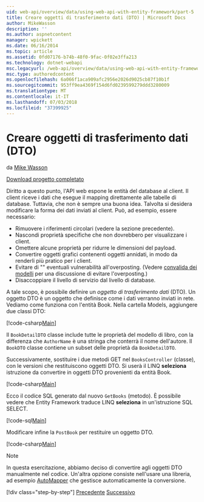```yaml
---
uid: web-api/overview/data/using-web-api-with-entity-framework/part-5
title: Creare oggetti di trasferimento dati (DTO) | Microsoft Docs
author: MikeWasson
description: ''
ms.author: aspnetcontent
manager: wpickett
ms.date: 06/16/2014
ms.topic: article
ms.assetid: 0fd07176-b74b-48f0-9fac-0f02e3ffa213
ms.technology: dotnet-webapi
msc.legacyurl: /web-api/overview/data/using-web-api-with-entity-framework/part-5
msc.type: authoredcontent
ms.openlocfilehash: 6a066f1aca909afc2956e2026d9025cb87f10b1f
ms.sourcegitcommit: 953ff9ea4369f154d6fd0239599279ddd3280009
ms.translationtype: MT
ms.contentlocale: it-IT
ms.lasthandoff: 07/03/2018
ms.locfileid: "37399925"
---
```

<a name="create-data-transfer-objects-dtos"></a>Creare oggetti di trasferimento dati (DTO)
====================
da [Mike Wasson](https://github.com/MikeWasson)

[Download progetto completato](https://github.com/MikeWasson/BookService)

Diritto a questo punto, l'API web espone le entità del database al client. Il client riceve i dati che esegue il mapping direttamente alle tabelle di database. Tuttavia, che non è sempre una buona idea. Talvolta si desidera modificare la forma dei dati inviati al client. Può, ad esempio, essere necessario:

- Rimuovere i riferimenti circolari (vedere la sezione precedente).
- Nascondi proprietà specifiche che non dovrebbero per visualizzare i client.
- Omettere alcune proprietà per ridurre le dimensioni del payload.
- Convertire oggetti grafici contenenti oggetti annidati, in modo da renderli più pratico per i client.
- Evitare di "" eventuali vulnerabilità all'overposting. (Vedere [convalida dei modelli](../../formats-and-model-binding/model-validation-in-aspnet-web-api.md) per una discussione di evitare l'overposting.)
- Disaccoppiare il livello di servizio dal livello di database.

A tale scopo, è possibile definire un *oggetto di trasferimento dati* (DTO). Un oggetto DTO è un oggetto che definisce come i dati verranno inviati in rete. Vediamo come funziona con l'entità Book. Nella cartella Models, aggiungere due classi DTO:

[!code-csharp[Main](part-5/samples/sample1.cs)]

Il `BookDetailDTO` classe include tutte le proprietà del modello di libro, con la differenza che `AuthorName` è una stringa che conterrà il nome dell'autore. Il `BookDTO` classe contiene un subset delle proprietà da `BookDetailDTO`.

Successivamente, sostituire i due metodi GET nel `BooksController` (classe), con le versioni che restituiscono oggetti DTO. Si userà il LINQ **seleziona** istruzione da convertire in oggetti DTO provenienti da entità Book.

[!code-csharp[Main](part-5/samples/sample2.cs)]

Ecco il codice SQL generato dal nuovo `GetBooks` (metodo). È possibile vedere che Entity Framework traduce LINQ **seleziona** in un'istruzione SQL SELECT.

[!code-sql[Main](part-5/samples/sample3.sql)]

Modificare infine la `PostBook` per restituire un oggetto DTO.

[!code-csharp[Main](part-5/samples/sample4.cs)]

> [!NOTE]
> In questa esercitazione, abbiamo deciso di convertire agli oggetti DTO manualmente nel codice. Un'altra opzione consiste nell'usare una libreria, ad esempio [AutoMapper](http://automapper.org/) che gestisce automaticamente la conversione.
> 
> [!div class="step-by-step"]
> [Precedente](part-4.md)
> [Successivo](part-6.md)
